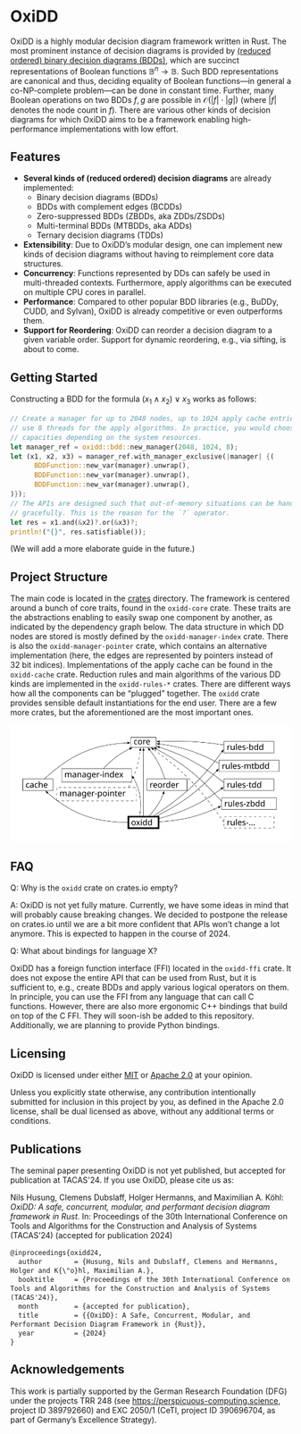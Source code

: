 <!-- spell-checker:ignore mathbb,mathcal,println,inproceedings,booktitle -->

# OxiDD

OxiDD is a highly modular decision diagram framework written in Rust. The most prominent instance of decision diagrams is provided by [(reduced ordered) binary decision diagrams (BDDs)](https://en.wikipedia.org/wiki/Binary_decision_diagram), which are succinct representations of Boolean functions $\mathbb B^n \to \mathbb B$. Such BDD representations are canonical and thus, deciding equality of Boolean functions—in general a co-NP-complete problem—can be done in constant time. Further, many Boolean operations on two BDDs $f,g$ are possible in $\mathcal O(|f|\cdot|g|)$ (where $|f|$ denotes the node count in $f$). There are various other kinds of decision diagrams for which OxiDD aims to be a framework enabling high-performance implementations with low effort.


## Features

- **Several kinds of (reduced ordered) decision diagrams** are already implemented:
    - Binary decision diagrams (BDDs)
    - BDDs with complement edges (BCDDs)
    - Zero-suppressed BDDs (ZBDDs, aka ZDDs/ZSDDs)
    - Multi-terminal BDDs (MTBDDs, aka ADDs)
    - Ternary decision diagrams (TDDs)
- **Extensibility**: Due to OxiDD’s modular design, one can implement new kinds of decision diagrams without having to reimplement core data structures.
- **Concurrency**: Functions represented by DDs can safely be used in multi-threaded contexts. Furthermore, apply algorithms can be executed on multiple CPU cores in parallel.
- **Performance**: Compared to other popular BDD libraries (e.g., BuDDy, CUDD, and Sylvan), OxiDD is already competitive or even outperforms them.
- **Support for Reordering**: OxiDD can reorder a decision diagram to a given variable order. Support for dynamic reordering, e.g., via sifting, is about to come.


## Getting Started

Constructing a BDD for the formula $(x_1 \land x_2) \lor x_3$ works as follows:

```Rust
// Create a manager for up to 2048 nodes, up to 1024 apply cache entries, and
// use 8 threads for the apply algorithms. In practice, you would choose higher
// capacities depending on the system resources.
let manager_ref = oxidd::bdd::new_manager(2048, 1024, 8);
let (x1, x2, x3) = manager_ref.with_manager_exclusive(|manager| {(
      BDDFunction::new_var(manager).unwrap(),
      BDDFunction::new_var(manager).unwrap(),
      BDDFunction::new_var(manager).unwrap(),
)});
// The APIs are designed such that out-of-memory situations can be handled
// gracefully. This is the reason for the `?` operator.
let res = x1.and(&x2)?.or(&x3)?;
println!("{}", res.satisfiable());
```

(We will add a more elaborate guide in the future.)


## Project Structure

The main code is located in the [crates](crates) directory. The framework is centered around a bunch of core traits, found in the `oxidd-core` crate. These traits are the abstractions enabling to easily swap one component by another, as indicated by the dependency graph below. The data structure in which DD nodes are stored is mostly defined by the `oxidd-manager-index` crate. There is also the `oxidd-manager-pointer` crate, which contains an alternative implementation (here, the edges are represented by pointers instead of 32 bit indices). Implementations of the apply cache can be found in the `oxidd-cache` crate. Reduction rules and main algorithms of the various DD kinds are implemented in the `oxidd-rules-*` crates. There are different ways how all the components can be “plugged” together. The `oxidd` crate provides sensible default instantiations for the end user. There are a few more crates, but the aforementioned are the most important ones.

![Crate Dependency Graph](doc/book/src/img/crate-deps.svg)


## FAQ

Q: Why is the `oxidd` crate on crates.io empty?

A: OxiDD is not yet fully mature. Currently, we have some ideas in mind that will probably cause breaking changes. We decided to postpone the release on crates.io until we are a bit more confident that APIs won’t change a lot anymore. This is expected to happen in the course of 2024.

Q: What about bindings for language X?

OxiDD has a foreign function interface (FFI) located in the `oxidd-ffi` crate. It does not expose the entire API that can be used from Rust, but it is sufficient to, e.g., create BDDs and apply various logical operators on them. In principle, you can use the FFI from any language that can call C functions. However, there are also more ergonomic C++ bindings that build on top of the C FFI. They will soon-ish be added to this repository. Additionally, we are planning to provide Python bindings.


## Licensing

OxiDD is licensed under either [MIT](LICENSE-MIT) or [Apache 2.0](LICENSE-APACHE) at your opinion.

Unless you explicitly state otherwise, any contribution intentionally submitted for inclusion in this project by you, as defined in the Apache 2.0 license, shall be dual licensed as above, without any additional terms or conditions.


## Publications

The seminal paper presenting OxiDD is not yet published, but accepted for publication at TACAS'24. If you use OxiDD, please cite us as:

Nils Husung, Clemens Dubslaff, Holger Hermanns, and Maximilian A. Köhl: *OxiDD: A safe, concurrent, modular, and performant decision diagram framework in Rust.* In: Proceedings of the 30th International Conference on Tools and Algorithms for the Construction and Analysis of Systems (TACAS’24) (accepted for publication 2024)

    @inproceedings{oxidd24,
      author        = {Husung, Nils and Dubslaff, Clemens and Hermanns, Holger and K{\"o}hl, Maximilian A.},
      booktitle     = {Proceedings of the 30th International Conference on Tools and Algorithms for the Construction and Analysis of Systems (TACAS'24)},
      month         = {accepted for publication},
      title         = {{OxiDD}: A Safe, Concurrent, Modular, and Performant Decision Diagram Framework in {Rust}},
      year          = {2024}
    }


## Acknowledgements

This work is partially supported by the German Research Foundation (DFG) under the projects TRR 248 (see https://perspicuous-computing.science, project ID 389792660) and EXC 2050/1 (CeTI, project ID 390696704, as part of Germany’s Excellence Strategy).

